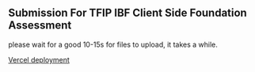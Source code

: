 ## Submission For TFIP IBF Client Side Foundation Assessment

please wait for a good 10-15s for files to upload, it takes a while.

[Vercel deployment](https://csf-assessment-siva.vercel.app/)
